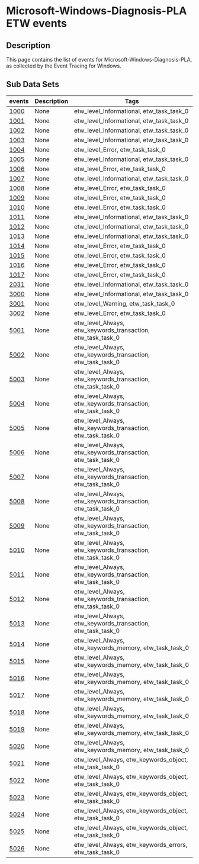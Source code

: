 # Microsoft-Windows-Diagnosis-PLA ETW events

## Description
This page contains the list of events for Microsoft-Windows-Diagnosis-PLA, as collected by the Event Tracing for Windows.

## Sub Data Sets
|events|Description|Tags|
|---|---|---|
|[1000](events/event-1000.md)|None|etw_level_Informational, etw_task_task_0|
|[1001](events/event-1001.md)|None|etw_level_Informational, etw_task_task_0|
|[1002](events/event-1002.md)|None|etw_level_Informational, etw_task_task_0|
|[1003](events/event-1003.md)|None|etw_level_Informational, etw_task_task_0|
|[1004](events/event-1004.md)|None|etw_level_Error, etw_task_task_0|
|[1005](events/event-1005.md)|None|etw_level_Informational, etw_task_task_0|
|[1006](events/event-1006.md)|None|etw_level_Error, etw_task_task_0|
|[1007](events/event-1007.md)|None|etw_level_Informational, etw_task_task_0|
|[1008](events/event-1008.md)|None|etw_level_Error, etw_task_task_0|
|[1009](events/event-1009.md)|None|etw_level_Error, etw_task_task_0|
|[1010](events/event-1010.md)|None|etw_level_Error, etw_task_task_0|
|[1011](events/event-1011.md)|None|etw_level_Informational, etw_task_task_0|
|[1012](events/event-1012.md)|None|etw_level_Informational, etw_task_task_0|
|[1013](events/event-1013.md)|None|etw_level_Informational, etw_task_task_0|
|[1014](events/event-1014.md)|None|etw_level_Error, etw_task_task_0|
|[1015](events/event-1015.md)|None|etw_level_Error, etw_task_task_0|
|[1016](events/event-1016.md)|None|etw_level_Error, etw_task_task_0|
|[1017](events/event-1017.md)|None|etw_level_Error, etw_task_task_0|
|[2031](events/event-2031.md)|None|etw_level_Informational, etw_task_task_0|
|[3000](events/event-3000.md)|None|etw_level_Informational, etw_task_task_0|
|[3001](events/event-3001.md)|None|etw_level_Warning, etw_task_task_0|
|[3002](events/event-3002.md)|None|etw_level_Error, etw_task_task_0|
|[5001](events/event-5001.md)|None|etw_level_Always, etw_keywords_transaction, etw_task_task_0|
|[5002](events/event-5002.md)|None|etw_level_Always, etw_keywords_transaction, etw_task_task_0|
|[5003](events/event-5003.md)|None|etw_level_Always, etw_keywords_transaction, etw_task_task_0|
|[5004](events/event-5004.md)|None|etw_level_Always, etw_keywords_transaction, etw_task_task_0|
|[5005](events/event-5005.md)|None|etw_level_Always, etw_keywords_transaction, etw_task_task_0|
|[5006](events/event-5006.md)|None|etw_level_Always, etw_keywords_transaction, etw_task_task_0|
|[5007](events/event-5007.md)|None|etw_level_Always, etw_keywords_transaction, etw_task_task_0|
|[5008](events/event-5008.md)|None|etw_level_Always, etw_keywords_transaction, etw_task_task_0|
|[5009](events/event-5009.md)|None|etw_level_Always, etw_keywords_transaction, etw_task_task_0|
|[5010](events/event-5010.md)|None|etw_level_Always, etw_keywords_transaction, etw_task_task_0|
|[5011](events/event-5011.md)|None|etw_level_Always, etw_keywords_transaction, etw_task_task_0|
|[5012](events/event-5012.md)|None|etw_level_Always, etw_keywords_transaction, etw_task_task_0|
|[5013](events/event-5013.md)|None|etw_level_Always, etw_keywords_transaction, etw_task_task_0|
|[5014](events/event-5014.md)|None|etw_level_Always, etw_keywords_memory, etw_task_task_0|
|[5015](events/event-5015.md)|None|etw_level_Always, etw_keywords_memory, etw_task_task_0|
|[5016](events/event-5016.md)|None|etw_level_Always, etw_keywords_memory, etw_task_task_0|
|[5017](events/event-5017.md)|None|etw_level_Always, etw_keywords_memory, etw_task_task_0|
|[5018](events/event-5018.md)|None|etw_level_Always, etw_keywords_memory, etw_task_task_0|
|[5019](events/event-5019.md)|None|etw_level_Always, etw_keywords_memory, etw_task_task_0|
|[5020](events/event-5020.md)|None|etw_level_Always, etw_keywords_memory, etw_task_task_0|
|[5021](events/event-5021.md)|None|etw_level_Always, etw_keywords_object, etw_task_task_0|
|[5022](events/event-5022.md)|None|etw_level_Always, etw_keywords_object, etw_task_task_0|
|[5023](events/event-5023.md)|None|etw_level_Always, etw_keywords_object, etw_task_task_0|
|[5024](events/event-5024.md)|None|etw_level_Always, etw_keywords_object, etw_task_task_0|
|[5025](events/event-5025.md)|None|etw_level_Always, etw_keywords_object, etw_task_task_0|
|[5026](events/event-5026.md)|None|etw_level_Always, etw_keywords_errors, etw_task_task_0|
